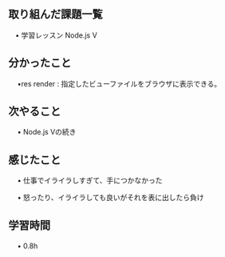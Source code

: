 ## 取り組んだ課題一覧
    
 　• 学習レッスン Node.js Ⅴ

## 分かったこと

　 •res render :  指定したビューファイルをブラウザに表示できる。
## 次やること　

　 • Node.js Ⅴの続き

## 感じたこと

　 • 仕事でイライラしすぎて、手につかなかった

　 • 怒ったり、イライラしても良いがそれを表に出したら負け

## 学習時間

　 • 0.8h
